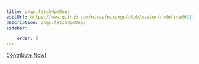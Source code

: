 ```yaml
---
title: pkgs.fetchNpmDeps
editUrl: https://www.github.com/nixos/nixpkgs/blob/master/undefined#L124C5
description: pkgs.fetchNpmDeps
sidebar:

    order: 8
---
```


<a href="https://www.github.com/nixos/nixpkgs/blob/master/undefined#L124C5">Contribute Now!</a>



